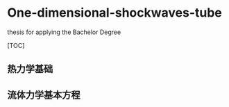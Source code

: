 # One-dimensional-shockwaves-tube

thesis for applying the Bachelor Degree

[TOC]

## 热力学基础 



## 流体力学基本方程

